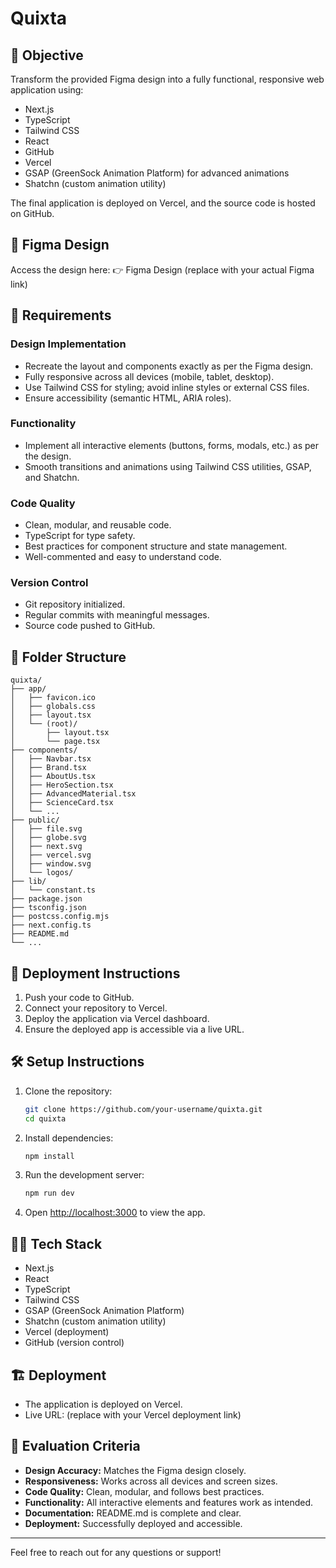 # Quixta

## 🎯 Objective
Transform the provided Figma design into a fully functional, responsive web application using:
- Next.js
- TypeScript
- Tailwind CSS
- React
- GitHub
- Vercel
- GSAP (GreenSock Animation Platform) for advanced animations
- Shatchn (custom animation utility)

The final application is deployed on Vercel, and the source code is hosted on GitHub.

## 📐 Figma Design
Access the design here:
👉 Figma Design (replace with your actual Figma link)

## 📝 Requirements

### Design Implementation
- Recreate the layout and components exactly as per the Figma design.
- Fully responsive across all devices (mobile, tablet, desktop).
- Use Tailwind CSS for styling; avoid inline styles or external CSS files.
- Ensure accessibility (semantic HTML, ARIA roles).

### Functionality
- Implement all interactive elements (buttons, forms, modals, etc.) as per the design.
- Smooth transitions and animations using Tailwind CSS utilities, GSAP, and Shatchn.

### Code Quality
- Clean, modular, and reusable code.
- TypeScript for type safety.
- Best practices for component structure and state management.
- Well-commented and easy to understand code.

### Version Control
- Git repository initialized.
- Regular commits with meaningful messages.
- Source code pushed to GitHub.

## 📁 Folder Structure
```
quixta/
├── app/
│   ├── favicon.ico
│   ├── globals.css
│   ├── layout.tsx
│   └── (root)/
│       ├── layout.tsx
│       └── page.tsx
├── components/
│   ├── Navbar.tsx
│   ├── Brand.tsx
│   ├── AboutUs.tsx
│   ├── HeroSection.tsx
│   ├── AdvancedMaterial.tsx
│   ├── ScienceCard.tsx
│   └── ...
├── public/
│   ├── file.svg
│   ├── globe.svg
│   ├── next.svg
│   ├── vercel.svg
│   ├── window.svg
│   └── logos/
├── lib/
│   └── constant.ts
├── package.json
├── tsconfig.json
├── postcss.config.mjs
├── next.config.ts
├── README.md
└── ...
```

## 🚀 Deployment Instructions
1. Push your code to GitHub.
2. Connect your repository to Vercel.
3. Deploy the application via Vercel dashboard.
4. Ensure the deployed app is accessible via a live URL.

## 🛠️ Setup Instructions
1. Clone the repository:
   ```sh
   git clone https://github.com/your-username/quixta.git
   cd quixta
   ```
2. Install dependencies:
   ```sh
   npm install
   ```
3. Run the development server:
   ```sh
   npm run dev
   ```
4. Open [http://localhost:3000](http://localhost:3000) to view the app.

## 🧑‍💻 Tech Stack
- Next.js
- React
- TypeScript
- Tailwind CSS
- GSAP (GreenSock Animation Platform)
- Shatchn (custom animation utility)
- Vercel (deployment)
- GitHub (version control)

## 🏗️ Deployment
- The application is deployed on Vercel.
- Live URL: (replace with your Vercel deployment link)

## 📌 Evaluation Criteria
- **Design Accuracy:** Matches the Figma design closely.
- **Responsiveness:** Works across all devices and screen sizes.
- **Code Quality:** Clean, modular, and follows best practices.
- **Functionality:** All interactive elements and features work as intended.
- **Documentation:** README.md is complete and clear.
- **Deployment:** Successfully deployed and accessible.

---

Feel free to reach out for any questions or support!
